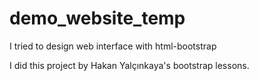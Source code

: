 # demo_website_temp

I tried to design web interface with html-bootstrap

I did this project by Hakan Yalçınkaya's bootstrap lessons.
